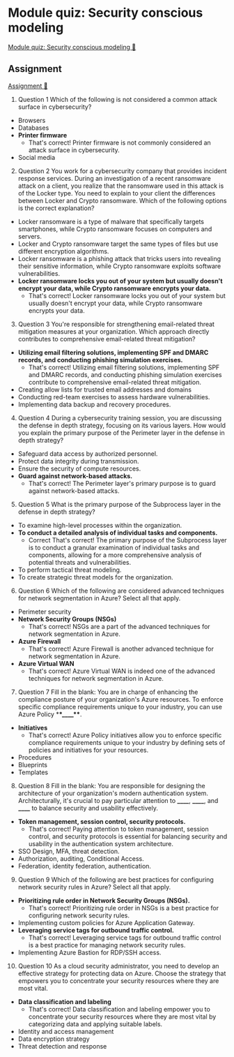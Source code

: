 # Module quiz: Security conscious modeling

[Module quiz: Security conscious modeling 🔗](https://www.coursera.org/learn/advanced-cybersecurity-concepts-and-capstone-project/assignment-submission/0JI5G/module-quiz-security-conscious-modeling)

## Assignment

[Assignment 🔗](https://www.coursera.org/learn/advanced-cybersecurity-concepts-and-capstone-project/assignment-submission/0JI5G/module-quiz-security-conscious-modeling/attempt)

1.  Question 1
    Which of the following is not considered a common attack surface in cybersecurity?

- Browsers
- Databases
- **Printer firmware**
  - That's correct! Printer firmware is not commonly considered an attack surface in cybersecurity.
- Social media

2. Question 2
   You work for a cybersecurity company that provides incident response services. During an investigation of a recent ransomware attack on a client, you realize that the ransomware used in this attack is of the Locker type. You need to explain to your client the differences between Locker and Crypto ransomware. Which of the following options is the correct explanation?

- Locker ransomware is a type of malware that specifically targets smartphones, while Crypto ransomware focuses on computers and servers.
- Locker and Crypto ransomware target the same types of files but use different encryption algorithms.
- Locker ransomware is a phishing attack that tricks users into revealing their sensitive information, while Crypto ransomware exploits software vulnerabilities.
- **Locker ransomware locks you out of your system but usually doesn't encrypt your data, while Crypto ransomware encrypts your data.**
  - That's correct! Locker ransomware locks you out of your system but usually doesn't encrypt your data, while Crypto ransomware encrypts your data.

3. Question 3
   You're responsible for strengthening email-related threat mitigation measures at your organization. Which approach directly contributes to comprehensive email-related threat mitigation?

- **Utilizing email filtering solutions, implementing SPF and DMARC records, and conducting phishing simulation exercises.**
  - That's correct! Utilizing email filtering solutions, implementing SPF and DMARC records, and conducting phishing simulation exercises contribute to comprehensive email-related threat mitigation.
- Creating allow lists for trusted email addresses and domains
- Conducting red-team exercises to assess hardware vulnerabilities.
- Implementing data backup and recovery procedures.

4. Question 4
   During a cybersecurity training session, you are discussing the defense in depth strategy, focusing on its various layers. How would you explain the primary purpose of the Perimeter layer in the defense in depth strategy?

- Safeguard data access by authorized personnel.
- Protect data integrity during transmission.
- Ensure the security of compute resources.
- **Guard against network-based attacks.**
  - That's correct! The Perimeter layer's primary purpose is to guard against network-based attacks.

5. Question 5
   What is the primary purpose of the Subprocess layer in the defense in depth strategy?

- To examine high-level processes within the organization.
- **To conduct a detailed analysis of individual tasks and components.**
  - Correct
    That's correct! The primary purpose of the Subprocess layer is to conduct a granular examination of individual tasks and components, allowing for a more comprehensive analysis of potential threats and vulnerabilities.
- To perform tactical threat modeling.
- To create strategic threat models for the organization.

6. Question 6
   Which of the following are considered advanced techniques for network segmentation in Azure? Select all that apply.

- Perimeter security
- **Network Security Groups (NSGs)**
  - That's correct! NSGs are a part of the advanced techniques for network segmentation in Azure.
- **Azure Firewall**
  - That's correct! Azure Firewall is another advanced technique for network segmentation in Azure.
- **Azure Virtual WAN**
  - That's correct! Azure Virtual WAN is indeed one of the advanced techniques for network segmentation in Azure.

7. Question 7
   Fill in the blank: You are in charge of enhancing the compliance posture of your organization's Azure resources. To enforce specific compliance requirements unique to your industry, you can use Azure Policy \***\*\_\_\_\_\*\***.

- **Initiatives**
  - That's correct! Azure Policy initiatives allow you to enforce specific compliance requirements unique to your industry by defining sets of policies and initiatives for your resources.
- Procedures
- Blueprints
- Templates

8. Question 8
   Fill in the blank: You are responsible for designing the architecture of your organization's modern authentication system. Architecturally, it's crucial to pay particular attention to **\_\_\_\_**, **\_\_\_\_**, and **\_\_\_\_** to balance security and usability effectively.

- **Token management, session control, security protocols.**
  - That's correct! Paying attention to token management, session control, and security protocols is essential for balancing security and usability in the authentication system architecture.
- SSO Design, MFA, threat detection.
- Authorization, auditing, Conditional Access.
- Federation, identity federation, authentication.

9. Question 9
   Which of the following are best practices for configuring network security rules in Azure? Select all that apply.

- **Prioritizing rule order in Network Security Groups (NSGs).**
  - That's correct! Prioritizing rule order in NSGs is a best practice for configuring network security rules.
- Implementing custom policies for Azure Application Gateway.
- **Leveraging service tags for outbound traffic control.**
  - That's correct! Leveraging service tags for outbound traffic control is a best practice for managing network security rules.
- Implementing Azure Bastion for RDP/SSH access.

10. Question 10
    As a cloud security administrator, you need to develop an effective strategy for protecting data on Azure. Choose the strategy that empowers you to concentrate your security resources where they are most vital.

- **Data classification and labeling**
  - That's correct! Data classification and labeling empower you to concentrate your security resources where they are most vital by categorizing data and applying suitable labels.
- Identity and access management
- Data encryption strategy
- Threat detection and response
